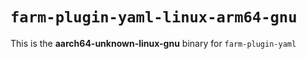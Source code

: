 # `farm-plugin-yaml-linux-arm64-gnu`

This is the **aarch64-unknown-linux-gnu** binary for `farm-plugin-yaml`
